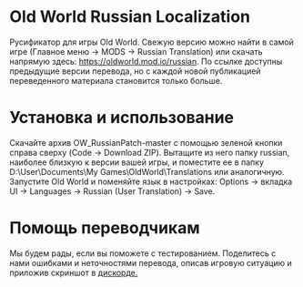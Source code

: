 # Old World Russian Localization
Русификатор для игры Old World.
Свежую версию можно найти в самой игре (Главное меню -> MODS -> Russian Translation) или скачать напрямую здесь: https://oldworld.mod.io/russian.
По ссылке доступны предыдущие версии перевода, но с каждой новой публикацией переведенного материала становится только больше.

# Установка и использование
Скачайте архив OW_RussianPatch-master с помощью зеленой кнопки справа сверху (Code -> Download ZIP). Вытащите из него папку russian, наиболее близкую к версии вашей игры, и поместите ее в папку D:\User\Documents\My Games\OldWorld\Translations или аналогичную. Запустите Old World и поменяйте язык в настройках: Options -> вкладка UI -> Languages -> Russian (User Translation) -> Save.

# Помощь переводчикам
Мы будем рады, если вы поможете с тестированием. Поделитесь с нами ошибками и неточностями перевода, описав игровую ситуацию и приложив скриншот в [дискорде.](https://discord.gg/XwdkQQ5)
